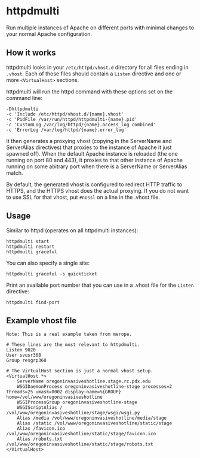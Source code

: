 # httpdmulti

Run multiple instances of Apache on different ports with minimal changes
to your normal Apache configuration.

## How it works

httpdmulti looks in your `/etc/httpd/vhost.d` directory for all files
ending in `.vhost`. Each of those files should contain a `Listen`
directive and one or more `<VirtualHost>` sections.

httpdmulti will run the httpd command with these options set on the
command line:

    -Dhttpdmulti
    -c 'Include /etc/httpd/vhost.d/{name}.vhost'
    -c 'PidFile /var/run/httpd/httpdmulti-{name}.pid'
    -c 'CustomLog /var/log/httpd/{name}.access_log combined'
    -c 'ErrorLog /var/log/httpd/{name}.error_log'

It then generates a proxying vhost (copying in the ServerName and
ServerAlias directives) that proxies to the instance of Apache it just
spawned off). When the default Apache instance is reloaded (the one
running on port 80 and 443), it proxies to that other instance of Apache
running on some abitrary port when there is a ServerName or ServerAlias
match.

By default, the generated vhost is configured to redirect HTTP traffic
to HTTPS, and the HTTPS vhost does the actual proxying. If you do not
want to use SSL for that vhost, put `#nossl` on a line in the .vhost
file.

## Usage

Similar to httpd (operates on all httpdmulti instances):

    httpdmulti start
    httpdmulti restart
    httpdmulti graceful

You can also specify a single site:

    httpdmulti graceful -s quickticket

Print an available port number that you can use in a .vhost file for the
`Listen` directive:

    httpdmulti find-port

## Example vhost file

    Note: This is a real example taken from merope.

    # These lines are the most relevant to httpdmulti.
    Listen 9020
    User svusr368
    Group resgrp368

    # The VirtualHost section is just a normal vhost setup.
    <VirtualHost *>
        ServerName oregoninvasiveshotline.stage.rc.pdx.edu
        WSGIDaemonProcess oregoninvasiveshotline-stage processes=2 threads=25 umask=0002 display-name=%{GROUP} home=/vol/www/oregoninvasiveshotline
        WSGIProcessGroup oregoninvasiveshotline-stage
        WSGIScriptAlias / /vol/www/oregoninvasiveshotline/stage/wsgi/wsgi.py
        Alias /media /vol/www/oregoninvasiveshotline/media/stage
        Alias /static /vol/www/oregoninvasiveshotline/static/stage
        Alias /favicon.ico /vol/www/oregoninvasiveshotline/static/stage/favicon.ico
        Alias /robots.txt /vol/www/oregoninvasiveshotline/static/stage/robots.txt
    </VirtualHost>
